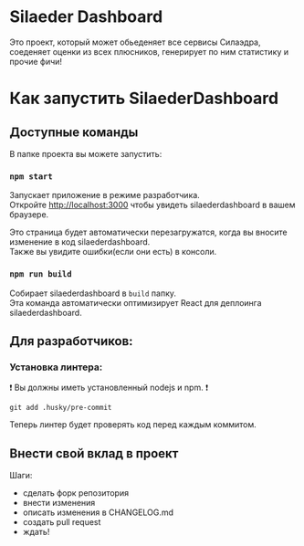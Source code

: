 # Silaeder Dashboard

Это проект, который может обьеденяет все сервисы Силаэдра, соеденяет оценки из всех плюсников, генерирует по ним статистику и прочие фичи!

# Как запустить SilaederDashboard

## Доступные команды

В папке проекта вы можете запустить:

### `npm start`

Запускает приложение в режиме разработчика.\
Откройте [http://localhost:3000](http://localhost:3000) чтобы увидеть silaederdashboard в вашем браузере.

Это страница будет автоматически перезагружатся, когда вы вносите изменение в код silaederdashboard.\
Также вы увидите ошибки(если они есть) в консоли.

### `npm run build`

Собирает silaederdashboard в `build` папку.\
Эта команда автоматически оптимизирует React для деплоинга silaederdashboard.

## Для разработчиков:

### Установка линтера:

❗️ Вы должны иметь установленный nodejs и npm. ❗️

```
git add .husky/pre-commit
```

Теперь линтер будет проверять код перед каждым коммитом.

## Внести свой вклад в проект

Шаги:

-   сделать форк репозитория
-   внести изменения
-   описать изменения в CHANGELOG.md
-   создать pull request
-   ждать!
